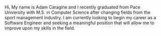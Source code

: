Hi, My name is Adam Caragine and I recently graduated from Pace University with M.S. in Computer Science after changing fields from the sport management industry. I am currently looking to begin my career as a Software Engineer and seeking a meaningful position that will allow me to improve upon my skills in the field.

<!---
Caragine/Caragine is a ✨ special ✨ repository because its `README.md` (this file) appears on your GitHub profile.
You can click the Preview link to take a look at your changes.
--->
